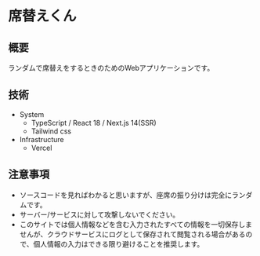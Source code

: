 # 席替えくん
## 概要
ランダムで席替えをするときのためのWebアプリケーションです。

## 技術
- System
  - TypeScript / React 18 / Next.js 14(SSR)
  - Tailwind css
- Infrastructure
  - Vercel


## 注意事項
- ソースコードを見ればわかると思いますが、座席の振り分けは完全にランダムです。
- サーバー/サービスに対して攻撃しないでください。
- このサイトでは個人情報などを含む入力されたすべての情報を一切保存しませんが、クラウドサービスにログとして保存されて閲覧される場合があるので、個人情報の入力はできる限り避けることを推奨します。
